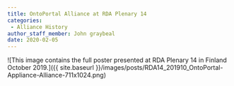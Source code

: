```yaml
---
title: OntoPortal Alliance at RDA Plenary 14
categories:
 - Alliance History
author_staff_member: John graybeal
date: 2020-02-05
---
```

![This image contains the full poster presented at RDA Plenary 14 in Finland October 2019.]({{ site.baseurl }}/images/posts/RDA14_201910_OntoPortal-Appliance-Alliance-711x1024.png)